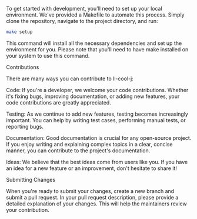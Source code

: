 To get started with development, you'll need to set up your local environment. We've provided a Makefile to automate this process. Simply clone the repository, navigate to the project directory, and run:

```sh
make setup
```

This command will install all the necessary dependencies and set up the environment for you. Please note that you'll need to have make installed on your system to use this command.

Contributions

There are many ways you can contribute to ll-cool-j:

Code: If you're a developer, we welcome your code contributions. Whether it's fixing bugs, improving documentation, or adding new features, your code contributions are greatly appreciated.

Testing: As we continue to add new features, testing becomes increasingly important. You can help by writing test cases, performing manual tests, or reporting bugs.

Documentation: Good documentation is crucial for any open-source project. If you enjoy writing and explaining complex topics in a clear, concise manner, you can contribute to the project's documentation.

Ideas: We believe that the best ideas come from users like you. If you have an idea for a new feature or an improvement, don't hesitate to share it!

Submitting Changes

When you're ready to submit your changes, create a new branch and submit a pull request. In your pull request description, please provide a detailed explanation of your changes. This will help the maintainers review your contribution.
